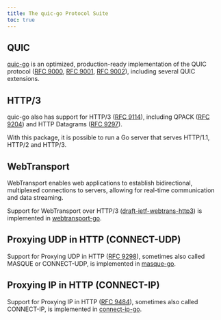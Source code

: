 ```yaml
---
title: The quic-go Protocol Suite
toc: true
---
```


## QUIC

[quic-go](https://github.com/quic-go/quic-go) is an optimized, production-ready implementation of the QUIC protocol ([RFC 9000](https://datatracker.ietf.org/doc/html/rfc9000), [RFC 9001](https://datatracker.ietf.org/doc/html/rfc9001), [RFC 9002](https://datatracker.ietf.org/doc/html/rfc9002)), including several QUIC extensions.

## HTTP/3

quic-go also has support for HTTP/3 ([RFC 9114](https://datatracker.ietf.org/doc/html/rfc9114)), including QPACK ([RFC 9204](https://datatracker.ietf.org/doc/html/rfc9204)) and HTTP Datagrams ([RFC 9297](https://datatracker.ietf.org/doc/html/rfc9297)).

With this package, it is possible to run a Go server that serves HTTP/1.1, HTTP/2 and HTTP/3.

## WebTransport

WebTransport enables web applications to establish bidirectional, multiplexed connections to servers, allowing for real-time communication and data streaming.

Support for WebTransport over HTTP/3 ([draft-ietf-webtrans-http3](https://datatracker.ietf.org/doc/draft-ietf-webtrans-http3/)) is implemented in [webtransport-go](https://github.com/quic-go/webtransport-go).

## Proxying UDP in HTTP (CONNECT-UDP)

Support for Proxying UDP in HTTP ([RFC 9298](https://datatracker.ietf.org/doc/html/rfc9298)), sometimes also called MASQUE or CONNECT-UDP,  is implemented in [masque-go](https://github.com/quic-go/masque-go).

## Proxying IP in HTTP (CONNECT-IP)

Support for Proxying IP in HTTP ([RFC 9484](https://datatracker.ietf.org/doc/html/rfc9484)), sometimes also called CONNECT-IP, is implemented in [connect-ip-go](https://github.com/quic-go/connect-ip-go).
